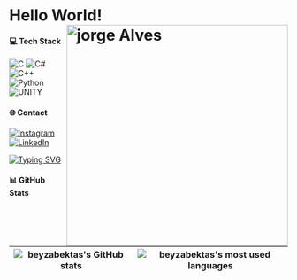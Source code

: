 
<h1 align="left">
Hello World!
<img src="https://raw.githubusercontent.com/MicaelliMedeiros/micaellimedeiros/master/image/computer-illustration.png" min-width="400px" max-width="400px" width="400px" align="right" alt="jorge Alves">
</h1>


#### 💻 Tech Stack

![C](https://img.shields.io/badge/c-%2300599C.svg?style=plastic&logo=c&logoColor=white) ![C#](https://img.shields.io/badge/c%23-%23239120.svg?style=plastic&logo=c-sharp&logoColor=white) ![C++](https://img.shields.io/badge/c++-%2300599C.svg?style=plastic&logo=c%2B%2B&logoColor=white) ![Python](https://img.shields.io/badge/python-3670A0?style=plastic&logo=python&logoColor=ffdd54) ![UNITY](https://img.shields.io/badge/Unity-%2320232a.svg?style=plastic&logo=unity&logoColor=white)


#### 🌐 Contact
[![Instagram](https://img.shields.io/badge/Instagram-%23E4405F.svg?logo=Instagram&logoColor=white)](https://instagram.com/byzbektas) [![LinkedIn](https://img.shields.io/badge/LinkedIn-%230077B5.svg?logo=linkedin&logoColor=white)](https://www.linkedin.com/in/beyzanur-bekta%C5%9F-b0090311a/)

<a href="https://git.io/typing-svg"><img src="https://readme-typing-svg.herokuapp.com?font=Cinzel&weight=600&pause=1000&color=B78EF7&background=FFFD4F00&width=600&lines=SOFTWARE+DEVELOPMENT+ENGINEER;LIFELONG+LEARNING+..." alt="Typing SVG" /></a>


#### 📊 GitHub Stats

| ![beyzabektas's GitHub stats](https://github-readme-stats.vercel.app/api?username=beyzabektas&theme=nightowl&hide_border=false&include_all_commits=false&count_private=true) | ![beyzabektas's most used languages](https://github-readme-stats.vercel.app/api/top-langs/?username=beyzabektas&theme=nightowl&hide_border=false&include_all_commits=false&count_private=true&layout=compact) |
|:-:|:-:|



